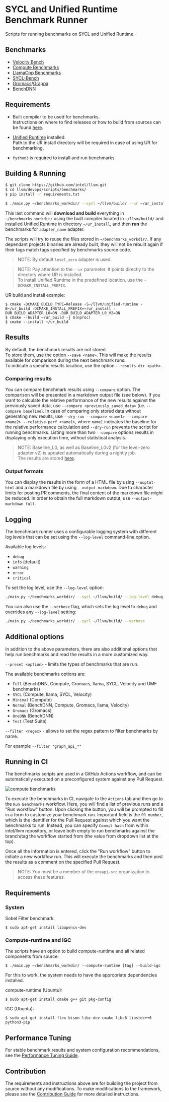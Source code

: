 # SYCL and Unified Runtime Benchmark Runner

Scripts for running benchmarks on SYCL and Unified Runtime.

## Benchmarks

- [Velocity Bench](https://github.com/oneapi-src/Velocity-Bench)
- [Compute Benchmarks](https://github.com/intel/compute-benchmarks/)
- [LlamaCpp Benchmarks](https://github.com/ggerganov/llama.cpp)
- [SYCL-Bench](https://github.com/unisa-hpc/sycl-bench)
- [Gromacs](https://gitlab.com/gromacs/gromacs.git)/[Grappa](https://github.com/graeter-group/grappa)
- [BenchDNN](https://github.com/uxlfoundation/oneDNN/tree/main/tests/benchdnn)

## Requirements

* Built compiler to be used for benchmarks.  
Instructions on where to find releases or how to build from sources can be found [here](https://github.com/intel/llvm).

* [Unified Runtime](https://github.com/intel/llvm/tree/sycl/unified-runtime) installed.  
Path to the UR install directory will be required in case of using UR for benchmarking.

* `Python3` is required to install and run benchmarks.

## Building & Running

```bash
$ git clone https://github.com/intel/llvm.git
$ cd llvm/devops/scripts/benchmarks/
$ pip install -r requirements.txt

$ ./main.py ~/benchmarks_workdir/ --sycl ~/llvm/build/ --ur ~/ur_install --adapter adapter_name
```

This last command will **download and build** everything in `~/benchmarks_workdir/`
using the built compiler located in `~/llvm/build/` and
installed Unified Runtime in directory `~/ur_install`,
and then **run** the benchmarks for `adapter_name` adapter.

The scripts will try to reuse the files stored in `~/benchmarks_workdir/`. 
If any dependant projects binaries are already built, they will not be rebuilt
again if their tags match tags specified by benchmarks source code.

>NOTE: By default `level_zero` adapter is used.

>NOTE: Pay attention to the `--ur` parameter. It points directly to the directory where UR is installed.  
To install Unified Runtime in the predefined location, use the `-DCMAKE_INSTALL_PREFIX`.

UR build and install example:
```
$ cmake -DCMAKE_BUILD_TYPE=Release -S~/llvm/unified-runtime -B~/ur_build -DCMAKE_INSTALL_PREFIX=~/ur_install -DUR_BUILD_ADAPTER_L0=ON -DUR_BUILD_ADAPTER_L0_V2=ON
$ cmake --build ~/ur_build -j $(nproc)
$ cmake --install ~/ur_build
```

## Results

By default, the benchmark results are not stored.  
To store them, use the option `--save <name>`. This will make the results available for comparison during the next benchmark runs.  
To indicate a specific results location, use the option `--results-dir <path>`.

### Comparing results

You can compare benchmark results using `--compare` option. The comparison will be presented in a markdown output file (see below). If you want to calculate the relative performance of the new results against the previously saved data, use `--compare <previously_saved_data>` (i.e. `--compare baseline`). In case of comparing only stored data without generating new results, use `--dry-run --compare <name1> --compare <name2> --relative-perf <name1>`, where `name1` indicates the baseline for the relative performance calculation and `--dry-run` prevents the script for running benchmarks. Listing more than two `--compare` options results in displaying only execution time, without statistical analysis.

>NOTE: Baseline_L0, as well as Baseline_L0v2 (for the level-zero adapter v2) is updated automatically during a nightly job.  
The results
are stored [here](https://oneapi-src.github.io/unified-runtime/performance/).

### Output formats
You can display the results in the form of a HTML file by using `--ouptut-html` and a markdown file by using `--output-markdown`. Due to character limits for posting PR comments, the final content of the markdown file might be reduced. In order to obtain the full markdown output, use `--output-markdown full`.

## Logging

The benchmark runner uses a configurable logging system with different log levels that can be set using the `--log-level` command-line option.

Available log levels:
- `debug`
- `info` (default)
- `warning`
- `error`
- `critical`

To set the log level, use the `--log-level` option:
```bash
./main.py ~/benchmarks_workdir/ --sycl ~/llvm/build/ --log-level debug
```

You can also use the `--verbose` flag, which sets the log level to `debug` and overrides any `--log-level` setting:
```bash
./main.py ~/benchmarks_workdir/ --sycl ~/llvm/build/ --verbose
```

## Additional options

In addition to the above parameters, there are also additional options that help run benchmarks and read the results in a more customized way.

`--preset <option>` - limits the types of benchmarks that are run.

The available benchmarks options are:
* `Full` (BenchDNN, Compute, Gromacs, llama, SYCL, Velocity and UMF benchmarks)
* `SYCL` (Compute, llama, SYCL, Velocity)
* `Minimal` (Compute)
* `Normal` (BenchDNN, Compute, Gromacs, llama, Velocity)
* `Gromacs` (Gromacs)
* `OneDNN` (BenchDNN)
* `Test` (Test Suite)

`--filter <regex>` - allows to set the regex pattern to filter benchmarks by name.

For example `--filter "graph_api_*"`

## Running in CI

The benchmarks scripts are used in a GitHub Actions workflow, and can be automatically executed on a preconfigured system against any Pull Request.

![compute benchmarks](workflow.png "Compute Benchmarks CI job")

To execute the benchmarks in CI, navigate to the `Actions` tab and then go to the `Run Benchmarks` workflow. Here, you will find a list of previous runs and a "Run workflow" button. Upon clicking the button, you will be prompted to fill in a form to customize your benchmark run. Important field is the `PR number`, which is the identifier for the Pull Request against which you want the benchmarks to run. Instead, you can specify `Commit hash` from within intel/llvm repository, or leave both empty to run benchmarks against the branch/tag the workflow started from (the value from dropdown list at the top).

Once all the information is entered, click the "Run workflow" button to initiate a new workflow run. This will execute the benchmarks and then post the results as a comment on the specified Pull Request.

>NOTE: You must be a member of the `oneapi-src` organization to access these features.

## Requirements
### System

Sobel Filter benchmark:

`$ sudo apt-get install libopencv-dev`

### Compute-runtime and IGC

The scripts have an option to build compute-runtime and all related components from source:

`$ ./main.py ~/benchmarks_workdir/ --compute-runtime [tag] --build-igc`

For this to work, the system needs to have the appropriate dependencies installed.

compute-runtime (Ubuntu):

`$ sudo apt-get install cmake g++ git pkg-config`

IGC (Ubuntu):

`$ sudo apt-get install flex bison libz-dev cmake libc6 libstdc++6 python3-pip`


## Performance Tuning

For stable benchmark results and system configuration recommendations, see the
[Performance Tuning Guide](PERFORMANCE_TUNING.md).

## Contribution

The requirements and instructions above are for building the project from source
without any modifications. To make modifications to the framework, please see the
[Contribution Guide](https://github.com/intel/llvm/blob/sycl/devops/scripts/benchmarks/CONTRIB.md)
for more detailed instructions.
